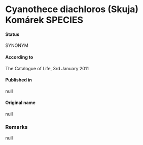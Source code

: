 # Cyanothece diachloros (Skuja) Komárek SPECIES

#### Status
SYNONYM

#### According to
The Catalogue of Life, 3rd January 2011

#### Published in
null

#### Original name
null

### Remarks
null